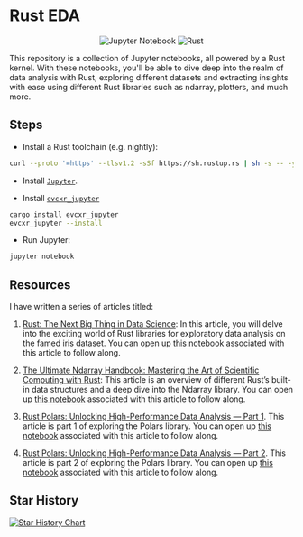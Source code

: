 # Rust EDA

<div align="center">

![Jupyter Notebook](https://img.shields.io/badge/jupyter-%23FA0F00.svg?logo=jupyter&logoColor=white)
![Rust](https://img.shields.io/badge/rust-%23000000.svg?logo=rust&logoColor=white)

</div>

This repository is a collection of Jupyter notebooks, all powered by a Rust kernel. With these notebooks, you'll be able to dive deep into the realm of data analysis with Rust, exploring different datasets and extracting insights with ease using different Rust libraries such as ndarray, plotters, and much more.

## Steps

- Install a Rust toolchain (e.g. nightly):

```sh
curl --proto '=https' --tlsv1.2 -sSf https://sh.rustup.rs | sh -s -- -y --default-toolchain nightly
```

- Install [`Jupyter`](https://jupyter.org/install).

- Install [`evcxr_jupyter`](https://github.com/evcxr/evcxr/blob/main/evcxr_jupyter/README.md)

```sh
cargo install evcxr_jupyter
evcxr_jupyter --install
```

- Run Jupyter:

```sh
jupyter notebook
```

## Resources

I have written a series of articles titled:

1. [Rust: The Next Big Thing in Data Science](https://towardsdatascience.com/rust-the-next-big-thing-in-data-science-319a03305883?source): In this article, you will delve into the exciting world of Rust libraries for exploratory data analysis on the famed iris dataset. You can open up [this notebook](./1-iris-data-analysis-rust.ipynb) associated with this article to follow along.

1. [The Ultimate Ndarray Handbook: Mastering the Art of Scientific Computing with Rust](https://towardsdatascience.com/the-ultimate-ndarray-handbook-mastering-the-art-of-scientific-computing-with-rust-ef5ab767212a): This article is an overview of different Rust’s built-in data structures and a deep dive into the Ndarray library. You can open up [this notebook](./2-ndarray-tutorial.ipynb) associated with this article to follow along.

1. [Rust Polars: Unlocking High-Performance Data Analysis — Part 1](https://towardsdatascience.com/rust-polars-unlocking-high-performance-data-analysis-part-1-ce42af370ece). This article is part 1 of exploring the Polars library. You can open up [this notebook](./3-polars-tutorial-part-1.ipynb) associated with this article to follow along.

1. [Rust Polars: Unlocking High-Performance Data Analysis — Part 2](https://towardsdatascience.com/rust-polars-unlocking-high-performance-data-analysis-part-2-7c58a3cb7a1f). This article is part 2 of exploring the Polars library. You can open up [this notebook](./4-polars-tutorial-part-2.ipynb) associated with this article to follow along.

## Star History

[![Star History Chart](https://api.star-history.com/svg?repos=wiseaidev/rust-data-analysis&type=Date)](https://star-history.com/#wiseaidev/rust-data-analysis&Date)
